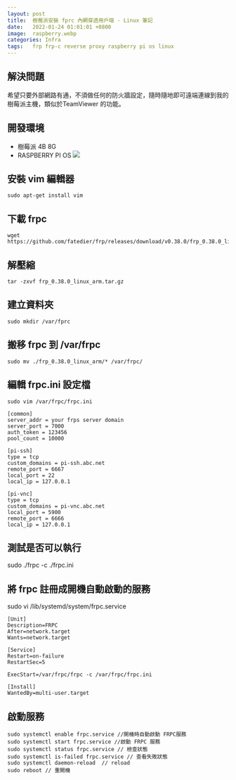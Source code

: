 ```yaml
---
layout: post
title:  樹莓派安裝 fprc 內網穿透用戶端 - Linux 筆記
date:   2022-01-24 01:01:01 +0800
image:  raspberry.webp
categories: Infra
tags:   frp frp-c reverse proxy raspberry pi os linux
---
```

## 解決問題
希望只要外部網路有通，不須做任何的防火牆設定，隨時隨地即可遠端連線到我的樹莓派主機，類似於TeamViewer 的功能。

## 開發環境
* 樹莓派 4B 8G
* RASPBERRY PI OS
![](https://i.imgur.com/U0Pl6Bb.png)

## 安裝 vim 編輯器
```
sudo apt-get install vim
```

## 下載 frpc
```
wget https://github.com/fatedier/frp/releases/download/v0.38.0/frp_0.38.0_linux_arm.tar.gz
```

## 解壓縮
```
tar -zxvf frp_0.38.0_linux_arm.tar.gz
```


## 建立資料夾
```
sudo mkdir /var/fprc
```

## 搬移 frpc 到 /var/frpc
```
sudo mv ./frp_0.38.0_linux_arm/* /var/frpc/
```

##  編輯 frpc.ini 設定檔
```
sudo vim /var/frpc/frpc.ini
```

```
[common]
server_addr = your frps server domain
server_port = 7000
auth_token = 123456
pool_count = 10000

[pi-ssh]
type = tcp
custom_domains = pi-ssh.abc.net
remote_port = 6667
local_port = 22
local_ip = 127.0.0.1

[pi-vnc]
type = tcp
custom_domains = pi-vnc.abc.net
local_port = 5900
remote_port = 6666
local_ip = 127.0.0.1

```

## 測試是否可以執行
sudo ./frpc -c ./frpc.ini

## 將 frpc 註冊成開機自動啟動的服務
sudo vi /lib/systemd/system/frpc.service

```
[Unit]
Description=FRPC
After=network.target
Wants=network.target

[Service]
Restart=on-failure
RestartSec=5

ExecStart=/var/frpc/frpc -c /var/frpc/frpc.ini

[Install]
WantedBy=multi-user.target

```

## 啟動服務
```
sudo systemctl enable frpc.service //開機時自動啟動 FRPC服務
sudo systemctl start frpc.service //啟動 FRPC 服務
sudo systemctl status frpc.service // 檢查狀態
sudo systemctl is-failed frpc.service // 查看失敗狀態
sudo systemctl daemon-reload  // reload 
sudo reboot // 重開機
```